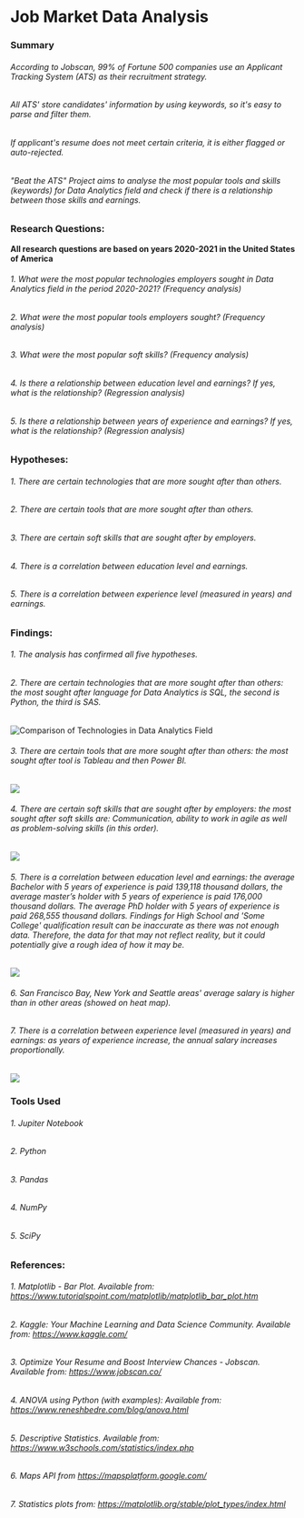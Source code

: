 # Job Market Data Analysis

### Summary

###### According to Jobscan, 99% of Fortune 500 companies use an Applicant Tracking System (ATS) as their recruitment strategy.
###### All ATS' store candidates' information by using keywords, so it's easy to parse and filter them.
###### If applicant's resume does not meet certain criteria, it is either flagged or auto-rejected.
###### "Beat the ATS" Project aims to analyse the most popular tools and skills (keywords) for Data Analytics field and check if there is a relationship between those skills and earnings.


### Research Questions:
<b>All research questions are based on years 2020-2021 in the United States of America</b>


###### 1. What were the most popular technologies employers sought in Data Analytics field in the period 2020-2021? (Frequency analysis)
###### 2. What were the most popular tools employers sought? (Frequency analysis)
###### 3. What were the most popular soft skills? (Frequency analysis)
###### 4. Is there a relationship between education level and earnings? If yes, what is the relationship? (Regression analysis)
###### 5. Is there a relationship between years of experience and earnings? If yes, what is the relationship? (Regression analysis)


### Hypotheses:
###### 1. There are certain technologies that are more sought after than others.
###### 2. There are certain tools that are more sought after than others.
###### 3. There are certain soft skills that are sought after by employers.
###### 4. There is a correlation between education level and earnings.
###### 5. There is a correlation between experience level (measured in years) and earnings.


### Findings:
###### 1. The analysis has confirmed all five hypotheses.
###### 2. There are certain technologies that are more sought after than others: the most sought after language for Data Analytics is SQL, the second is Python, the third is SAS.
<img src= "https://github.com/rita-s/Data_Analysis_HR-Hackers/blob/main/Comparison%20of%20Technologies%20in%20Data%20Analytics%20Field.png" alt="Comparison of Technologies in Data Analytics Field">

###### 3. There are certain tools that are more sought after than others: the most sought after tool is Tableau and then Power BI.
<img src= "https://github.com/rita-s/Data_Analysis_HR-Hackers/blob/main/Comparison%20of%20Tools%20in%20Data%20Analytics%20Field.png">

###### 4. There are certain soft skills that are sought after by employers: the most sought after soft skills are: Communication, ability to work in agile as well as problem-solving skills (in this order).
<img src= "https://github.com/rita-s/Data_Analysis_HR-Hackers/blob/main/Comparison%20of%20Soft%20Skills%20in%20Data%20Analytics%20Field.png">

###### 5. There is a correlation between education level and earnings: the average Bachelor with 5 years of experience is paid 139,118 thousand dollars, the average master’s holder with 5 years of experience is paid 176,000 thousand dollars. The average PhD holder with 5 years of experience is paid 268,555 thousand dollars. Findings for  High School and 'Some College' qualification result can be inaccurate as there was not enough data. Therefore, the data for that may not reflect reality, but it could potentially give a rough idea of how it may be.

<img src= "https://github.com/rita-s/Data_Analysis_HR-Hackers/blob/main/Comparison%20of%20level%20of%20education%20to%20earnings.png">

###### 6. San Francisco Bay, New York and Seattle areas' average salary is higher than in other areas (showed on heat map).
###### 7. There is a correlation between experience level (measured in years) and earnings: as years of experience increase, the annual salary increases proportionally.

<img src= "https://github.com/rita-s/Data_Analysis_HR-Hackers/blob/main/Comparison%20of%20annual%20salary%20to%20experience.png">


### Tools Used
###### 1. Jupiter Notebook
###### 2. Python
###### 3. Pandas
###### 4. NumPy
###### 5. SciPy

### References:
###### 1. Matplotlib - Bar Plot. Available from: https://www.tutorialspoint.com/matplotlib/matplotlib_bar_plot.htm
###### 2. Kaggle: Your Machine Learning and Data Science Community. Available from: https://www.kaggle.com/
###### 3. Optimize Your Resume and Boost Interview Chances - Jobscan. Available from: https://www.jobscan.co/
###### 4. ANOVA using Python (with examples): Available from: https://www.reneshbedre.com/blog/anova.html
###### 5. Descriptive Statistics. Available from: https://www.w3schools.com/statistics/index.php
###### 6. Maps API from https://mapsplatform.google.com/
###### 7. Statistics plots from:  https://matplotlib.org/stable/plot_types/index.html

